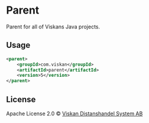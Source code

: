 # Parent

Parent for all of Viskans Java projects.


## Usage
```xml
<parent>
    <groupId>com.viskan</groupId>
    <artifactId>parent</artifactId>
    <version>5</version>
</parent>
```


## License
Apache License 2.0 © [Viskan Distanshandel System AB](http://viskan.com/)
